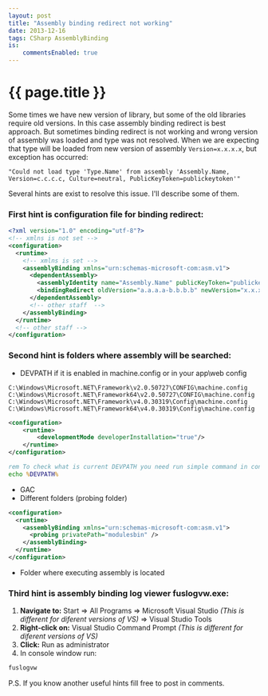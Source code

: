 ```yaml
---
layout: post
title: "Assembly binding redirect not working"
date: 2013-12-16
tags: CSharp AssemblyBinding
is:
    commentsEnabled: true
---
```


# {{ page.title }}

Some times we have new version of library, but some of the old libraries require old versions. In this case assembly binding redirect is best approach. But sometimes binding redirect is not working and wrong version of assembly was loaded and type was not resolved. When we are expecting that type will be loaded from new version of assembly ```Version=x.x.x.x```, but exception has occurred:
```
"Could not load type 'Type.Name' from assembly 'Assembly.Name, Version=c.c.c.c, Culture=neutral, PublicKeyToken=publickeytoken'"
```
Several hints are exist to resolve this issue. I'll describe some of them.

<!-- more -->

### First hint is configuration file for binding redirect:

``` xml
<?xml version="1.0" encoding="utf-8"?>
<!-- xmlns is not set -->
<configuration>
  <runtime>
    <!-- xmlns is set -->
    <assemblyBinding xmlns="urn:schemas-microsoft-com:asm.v1">
      <dependentAssembly>
        <assemblyIdentity name="Assembly.Name" publicKeyToken="publickeytoken" culture="neutral" />
        <bindingRedirect oldVersion="a.a.a.a-b.b.b.b" newVersion="x.x.x.x" />
      </dependentAssembly>
      <!-- other staff  -->
    </assemblyBinding>
  </runtime>
  <!-- other staff -->
</configuration>
```

### Second hint is folders where assembly will be searched:

* DEVPATH if it is enabled in machine.config or in your app\web config

```
C:\Windows\Microsoft.NET\Framework\v2.0.50727\CONFIG\machine.config
C:\Windows\Microsoft.NET\Framework64\v2.0.50727\CONFIG\machine.config
C:\Windows\Microsoft.NET\Framework\v4.0.30319\Config\machine.config
C:\Windows\Microsoft.NET\Framework64\v4.0.30319\Config\machine.config
```
``` xml
<configuration> 
    <runtime> 
        <developmentMode developerInstallation="true"/>
    </runtime> 
</configuration>
```
``` bat
rem To check what is current DEVPATH you need run simple command in console
echo %DEVPATH%
```
* GAC
* Different folders (probing folder)

``` xml
<configuration>
  <runtime>
    <assemblyBinding xmlns="urn:schemas-microsoft-com:asm.v1">
      <probing privatePath="modulesbin" />
    </assemblyBinding>
  </runtime>
</configuration>
```
* Folder where executing assembly is located

### Third hint is assembly binding log viewer **fuslogvw.exe**:

1. **Navigate to:** Start => All Programs => Microsoft Visual Studio _(This is different for diferent versions of VS)_ => Visual Studio Tools
2. **Right-click on:** Visual Studio Command Prompt _(This is different for diferent versions of VS)_
3. **Click:** Run as administrator
4. In console window run:

``` bat
fuslogvw
```

P.S. If you know another useful hints fill free to post in comments.
